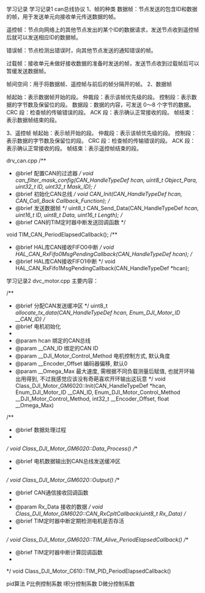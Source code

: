 
学习记录
学习记录1
can总线协议
1、帧的种类
数据帧：节点发送的包含ID和数据的帧，用于发送单元向接收单元传送数据的帧。

遥控帧：节点向网络上的其他节点发出的某个ID的数据请求，发送节点收到遥控帧后就可以发送相应ID的数据帧。

错误帧：节点检测出错误时，向其他节点发送的通知错误的帧。

过载帧：接收单元未做好接收数据的准备时发送的帧，发送节点收到过载帧后可以暂缓发送数据帧。

帧间空间：用于将数据帧、遥控帧与前后的帧分隔开的帧。
2、数据帧

帧起始：表示数据帧开始的段。
仲裁段：表示该帧优先级的段。
控制段：表示数据的字节数及保留位的段。
数据段：数据的内容，可发送 0～8 个字节的数据。
CRC 段：检查帧的传输错误的段。
ACK 段：表示确认正常接收的段。
帧结束：表示数据帧结束的段。

3、遥控帧
帧起始：表示帧开始的段。
仲裁段：表示该帧优先级的段。
控制段：表示数据的字节数及保留位的段。
CRC 段：检查帧的传输错误的段。
ACK 段：表示确认正常接收的段。
帧结束：表示遥控帧结束的段。

drv_can.cpp
/**
 * @brief 配置CAN的过滤器
 */
 void can_filter_mask_config(CAN_HandleTypeDef *hcan, uint8_t Object_Para, uint32_t ID, uint32_t Mask_ID);
 /**
 * @brief 初始化CAN总线
 */
 void CAN_Init(CAN_HandleTypeDef *hcan, CAN_Call_Back Callback_Function);
 /**
 * @brief 发送数据帧
 */
 uint8_t CAN_Send_Data(CAN_HandleTypeDef *hcan, uint16_t ID, uint8_t *Data, uint16_t Length);
 /**
 * @brief CAN的TIM定时器中断发送回调函数
 */
 
 void TIM_CAN_PeriodElapsedCallback();
 /**
 * @brief HAL库CAN接收FIFO0中断
 */
 void HAL_CAN_RxFifo0MsgPendingCallback(CAN_HandleTypeDef *hcan);
 /**
 * @brief HAL库CAN接收FIFO1中断
 */
 void HAL_CAN_RxFifo1MsgPendingCallback(CAN_HandleTypeDef *hcan);
 
学习记录2
dvc_motor.cpp
主要内容：

/**
 * @brief 分配CAN发送缓冲区
 */
 uint8_t *allocate_tx_data(CAN_HandleTypeDef *hcan, Enum_DJI_Motor_ID __CAN_ID)
 /**
 * @brief 电机初始化
 *
 * @param hcan 绑定的CAN总线
 * @param __CAN_ID 绑定的CAN ID
 * @param __DJI_Motor_Control_Method 电机控制方式, 默认角度
 * @param __Encoder_Offset 编码器偏移, 默认0
 * @param __Omega_Max 最大速度, 需根据不同负载测量后赋值, 也就开环输出用得到, 不过我感觉应该没有奇葩喜欢开环输出这玩意
 */
 void Class_DJI_Motor_GM6020::Init(CAN_HandleTypeDef *hcan, Enum_DJI_Motor_ID __CAN_ID, Enum_DJI_Motor_Control_Method __DJI_Motor_Control_Method, int32_t __Encoder_Offset, float __Omega_Max)
 
/**
 * @brief 数据处理过程
 *
 */
 void Class_DJI_Motor_GM6020::Data_Process()
 /**
 * @brief 电机数据输出到CAN总线发送缓冲区
 *
 */
 void Class_DJI_Motor_GM6020::Output()
 /**
 * @brief CAN通信接收回调函数
 *
 * @param Rx_Data 接收的数据
 */
 void Class_DJI_Motor_GM6020::CAN_RxCpltCallback(uint8_t *Rx_Data)
 /**
 * @brief TIM定时器中断定期检测电机是否存活
 *
 */
 void Class_DJI_Motor_GM6020::TIM_Alive_PeriodElapsedCallback()
/**
 * @brief TIM定时器中断计算回调函数
 *
 */
 void Class_DJI_Motor_C610::TIM_PID_PeriodElapsedCallback()

pid算法
P比例控制系数
I积分控制系数
D微分控制系数
